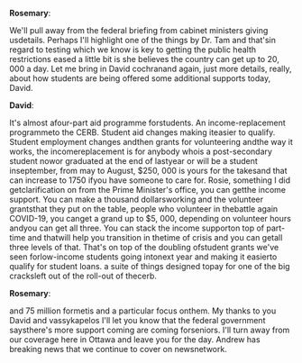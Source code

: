 

**Rosemary**:

We'll pull away from the federal briefing from cabinet ministers giving usdetails.
Perhaps I'll highlight one of the things by Dr. Tam and that'sin regard to testing which we know is key to getting the public health restrictions eased a little bit is she believes the country can get up to 20, 000 a day.
Let me bring in David cochranand again, just more details, really, about how students are being offered some additional supports today, David.



**David**:

It's almost afour-part aid programme forstudents.
An income-replacement programmeto the CERB.
Student aid changes making iteasier to qualify.
Student employment changes andthen grants for volunteering andthe way it works, the incomereplacement is for anybody whois a post-secondary student nowor graduated at the end of lastyear or will be a student inseptember, from may to August, $250, 000 is yours for the takesand that can increase to 1750 ifyou have someone to care for.
Rosie, something I did getclarification on from the Prime Minister's office, you can getthe income support.
You can make a thousand dollarsworking and the volunteer grantsthat they put on the table, people who volunteer in thebattle again COVID-19, you canget a grand up to $5, 000, depending on volunteer hours andyou can get all three.
You can stack the income supporton top of part-time and thatwill help you transition in thetime of crisis and you can getall three levels of that.
That's on top of the doubling ofstudent grants we've seen forlow-income students going intonext year and making it easierto qualify for student loans.
a suite of things designed topay for one of the big cracksleft out of the roll-out of thecerb.



**Rosemary**:

and 75 million formetis and a particular focus onthem.
My thanks to you David and vassykapelos I'll let you know that the federal government saysthere's more support coming are coming forseniors.
I'll turn away from our coverage here in Ottawa and leave you for the day.
Andrew has breaking news that we continue to cover on newsnetwork.

